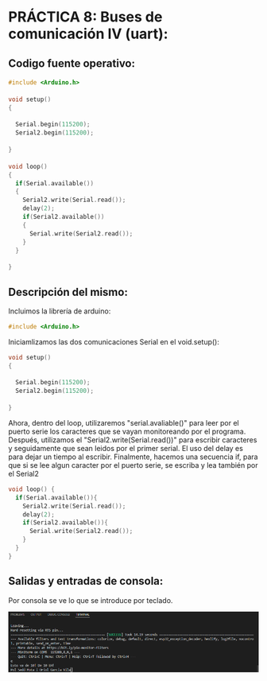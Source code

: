 # PRÁCTICA 8: Buses de comunicación IV (uart):
## Codigo fuente operativo:

```cpp
#include <Arduino.h>

void setup() 
{

  Serial.begin(115200);
  Serial2.begin(115200);

}

void loop()
{
  if(Serial.available())
  {
    Serial2.write(Serial.read());
    delay(2);
    if(Serial2.available())
    {
      Serial.write(Serial2.read());
    } 
  }

}
```

## Descripción del mismo:
Incluimos la librería de arduino:
```cpp
#include <Arduino.h>
```
Iniciamlizamos las dos comunicaciones Serial en el void.setup():
```cpp
void setup() 
{

  Serial.begin(115200);
  Serial2.begin(115200);

}
```

Ahora, dentro del loop, utilizaremos "serial.avaliable()" para leer por el puerto serie los caracteres que se vayan monitoreando por el programa. Después, utilizamos el "Serial2.write(Serial.read())" para escribir caracteres y seguidamente que sean leidos por el primer serial. 
El uso del delay es para dejar un tiempo al escribir.
Finalmente, hacemos una secuencia if, para que si se lee algun caracter por el puerto serie, se escriba y lea también  por el Serial2
```cpp
void loop() {
  if(Serial.available()){
    Serial2.write(Serial.read());
    delay(2);
    if(Serial2.available()){
      Serial.write(Serial2.read());
    } 
  }
}
```

## Salidas y entradas de consola:

Por consola se ve lo que se introduce por teclado.

![](Captura8.png) 